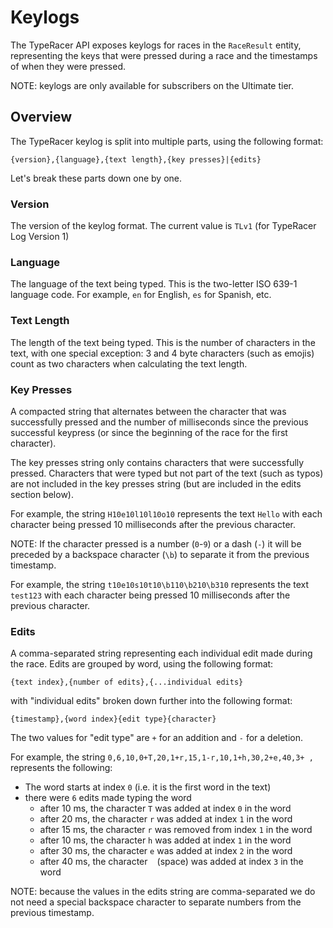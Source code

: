 # Keylogs

The TypeRacer API exposes keylogs for races in the `RaceResult` entity, representing the keys that were pressed during a race and the timestamps of when they were pressed.

NOTE: keylogs are only available for subscribers on the Ultimate tier.

## Overview

The TypeRacer keylog is split into multiple parts, using the following format:

`{version},{language},{text length},{key presses}|{edits}`

Let's break these parts down one by one.

### Version

The version of the keylog format. The current value is `TLv1` (for TypeRacer Log Version 1)

### Language

The language of the text being typed. This is the two-letter ISO 639-1 language code. For example, `en` for English, `es` for Spanish, etc.

### Text Length

The length of the text being typed. This is the number of characters in the text, with one special exception: 3 and 4 byte characters (such as emojis) count as two characters when calculating the text length.

### Key Presses

A compacted string that alternates between the character that was successfully pressed and the number of milliseconds since the previous successful keypress (or since the beginning of the race for the first character).

The key presses string only contains characters that were successfully pressed. Characters that were typed but not part of the text (such as typos) are not included in the key presses string (but are included in the edits section below).

For example, the string `H10e10l10l10o10` represents the text `Hello` with each character being pressed 10 milliseconds after the previous character.

NOTE: If the character pressed is a number (`0`-`9`) or a dash (`-`) it will be preceded by a backspace character (`\b`) to separate it from the previous timestamp. 

For example, the string `t10e10s10t10\b110\b210\b310` represents the text `test123` with each character being pressed 10 milliseconds after the previous character.

### Edits

A comma-separated string representing each individual edit made during the race. Edits are grouped by word, using the following format:

`{text index},{number of edits},{...individual edits}`

with "individual edits" broken down further into the following format:

`{timestamp},{word index}{edit type}{character}`

The two values for "edit type" are `+` for an addition and `-` for a deletion.

For example, the string `0,6,10,0+T,20,1+r,15,1-r,10,1+h,30,2+e,40,3+ ,` represents the following:

- The word starts at index `0` (i.e. it is the first word in the text)
- there were `6` edits made typing the word
  - after 10 ms, the character `T` was added at index `0` in the word
  - after 20 ms, the character `r` was added at index `1` in the word
  - after 15 ms, the character `r` was removed from index `1` in the word
  - after 10 ms, the character `h` was added at index `1` in the word
  - after 30 ms, the character `e` was added at index `2` in the word
  - after 40 ms, the character ` ` (space) was added at index `3` in the word

NOTE: because the values in the edits string are comma-separated we do not need a special backspace character to separate numbers from the previous timestamp.
